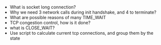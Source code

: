 * What is socket long connection?
* Why we need 3 network calls during init handshake, and 4 to terminate? 
* What are possible reasons of many TIME_WAIT
* TCP congestion control, how is it done?
* what is CLOSE_WAIT?
* Use script to calculate current tcp connections, and group them by the state
